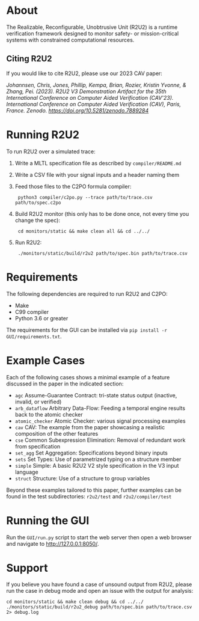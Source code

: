 
# About
The Realizable, Reconfigurable, Unobtrusive Unit (R2U2) is a runtime verification
framework designed to monitor safety- or mission-critical systems with
constrained computational resources. 

## Citing R2U2

If you would like to cite R2U2, please use our 2023 CAV paper: 

*Johannsen, Chris, Jones, Phillip, Kempa, Brian, Rozier, Kristin Yvonne, & Zhang, Pei. (2023). R2U2 V3 Demonstration Artifact for the 35th International Conference on Computer Aided Verification (CAV'23). International Conference on Computer Aided Verification (CAV), Paris, France. Zenodo. https://doi.org/10.5281/zenodo.7889284*

# Running R2U2

To run R2U2 over a simulated trace:

1) Write a MLTL specification file as described by `compiler/README.md`

2) Write a CSV file with your signal inputs and a header naming them

3) Feed those files to the C2PO formula compiler:
        
        python3 compiler/c2po.py --trace path/to/trace.csv path/to/spec.c2po 

4) Build R2U2 monitor (this only has to be done once, not every time you 
   change the spec):
    
        cd monitors/static && make clean all && cd ../../

5) Run R2U2:
    
        ./monitors/static/build/r2u2 path/to/spec.bin path/to/trace.csv

# Requirements 

The following dependencies are required to run R2U2 and C2PO: 
- Make 
- C99 compiler 
- Python 3.6 or greater

The requirements for the GUI can be installed via `pip install -r GUI/requirements.txt`.

# Example Cases

Each of the following cases shows a minimal example of a feature discussed in
the paper in the indicated section:
- `agc`         Assume-Guarantee Contract: tri-state status 
                              output (inactive, invalid, or verified)
- `arb_dataflow`    Arbitrary Data-Flow: Feeding a temporal engine 
                            results back to the atomic checker
- `atomic_checker`  Atomic Checker: various signal processing examples
- `cav`             CAV: The example from the paper showcasing a 
                              realistic composition of the other features
- `cse`             Common Subexpression Elimination: Removal of 
                              redundant work from specification
- `set_agg`          Set Aggregation: Specifications beyond binary 
                              inputs
- `sets`            Set Types: Use of parametrized typing on a 
                              structure member
- `simple`          Simple: A basic R2U2 V2 style specification in the 
                            V3 input language
- `struct`          Structure: Use of a structure to group variables

Beyond these examples tailored to this paper, further examples can be found in
the test subdirectories: `r2u2/test` and `r2u2/compiler/test`

# Running the GUI

Run the `GUI/run.py` script to start the web server then open a web browser and navigate to
http://127.0.0.1:8050/.

# Support 

If you believe you have found a case of unsound output from R2U2, please run the case in debug mode
and open an issue with the output for analysis: 

    cd monitors/static && make clean debug && cd ../../
    ./monitors/static/build/r2u2_debug path/to/spec.bin path/to/trace.csv 2> debug.log
